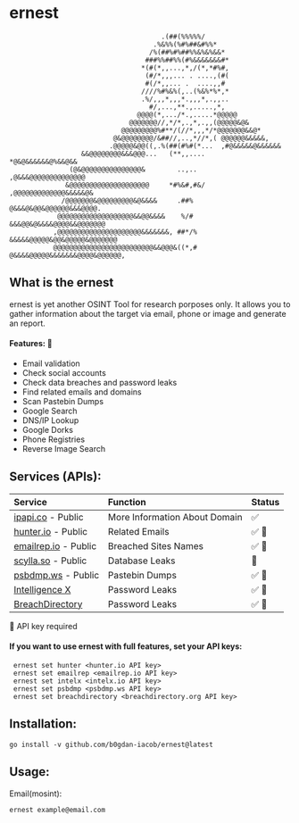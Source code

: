 # ernest

                                          .(##(%%%%%/
                                        .%&%%(%#%##&#%%*
                                       /%(##%#%##%%&%&%&&*
                                      ###%%##%%(#%&&&&&&&#*
                                     *(#(*,,...,*,/(*,*#%#,
                                      (#/*,,,... . ....,(#(
                                      #(/*,,... .  ....,,#
                                     ////%#%&%(,..(%&%*%*,*
                                     .%/,,,*,,,*.,,,*,.,,..
                                       #/,...,**.,.....,*,
                                    @@@@(*,.../*.,.....*@@@@@
                                  @@@@@@@//,*/*,.,*,.,,(@@@@@&@&
                                @@@@@@@@@%#**/(//*,,,*/*@@@@@@@&&@*
                              @&@@@@@@@@/&##//,..,*//*,( @@@@@@&&&&&,
                             .@@@@@&@@((,.%(##(#%#(*...  ,#@&&&&&@&&&&&&
                      &&@@@@@@@@&&&@@@...   (**,,....     *@&@&&&&&&@%&&@&&
                   (@&@@@@@@@@@@@@@@@&        ..,..       ,@&&&@@@@@@@@@@@@@@
                  &@@@@@@@@@@@@@@@@@@@@     *#%&#,#&/     ,@@@@@@@@@@@@@&&&&&@&
                 /@@@@@@@&@@@@@@@@@&@&&&&     .##%       @&&&@&@@&@@@@@@&&&@@@@.
                @@@@@@@@@@@@@@@@@@@&&@@&&&&    %/#      &&&@@&@&&&&@@@@&&@@@@@@@
               ,@@@@@@@@@@@@@@@@@@@@@&&&&&&&, ##*/%   &&&&&@@@@@&@@&@@@@@&@@@@@@@
               @@@@@@@@@@@@@@@@@@@@@@@@@&&@@@&((*,#  @&&&&@@@@@&&&&&&&@@@@&@@@@@@,

## What is the ernest

ernest is yet another OSINT Tool for research porposes only. It allows you to gather information about the target via email, phone or image and generate an report.

#### Features: :eyes:

- Email validation
- Check social accounts
- Check data breaches and password leaks
- Find related emails and domains
- Scan Pastebin Dumps
- Google Search
- DNS/IP Lookup
- Google Dorks
- Phone Registries
- Reverse Image Search

## Services (APIs):

| Service                                         | Function                      | Status                   |
| :---------------------------------------------- | :---------------------------- | :----------------------- |
| [ipapi.co](https://ipapi.co/) - Public          | More Information About Domain | :white_check_mark:       |
| [hunter.io](https://hunter.io/) - Public        | Related Emails                | :white_check_mark: :key: |
| [emailrep.io](https://emailrep.io/) - Public    | Breached Sites Names          | :white_check_mark: :key: |
| [scylla.so](https://scylla.so/) - Public        | Database Leaks                | :construction:           |
| [psbdmp.ws](https://psbdmp.ws/) - Public        | Pastebin Dumps                | :white_check_mark: :key: |
| [Intelligence X](https://intelx.io/)            | Password Leaks                | :white_check_mark: :key: |
| [BreachDirectory](https://breachdirectory.org/) | Password Leaks                | :white_check_mark: :key: |

:key: API key required

#### If you want to use ernest with full features, set your API keys:

```
 ernest set hunter <hunter.io API key>
 ernest set emailrep <emailrep.io API key>
 ernest set intelx <intelx.io API key>
 ernest set psbdmp <psbdmp.ws API key>
 ernest set breachdirectory <breachdirectory.org API key>
```

## Installation:

```
go install -v github.com/b0gdan-iacob/ernest@latest
```

## Usage:

Email(mosint):

```
ernest example@email.com
```
